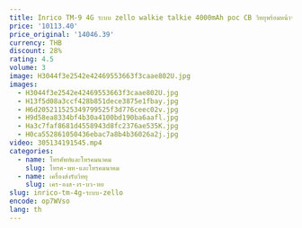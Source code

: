 ```yaml
---
title: Inrico TM-9 4G ระบบ zello walkie talkie 4000mAh poc CB วิทยุพร้อมหน้าจอสัมผัส GPS SOS HAM วิทยุมือถือแอนดรอยด์
price: '10113.40'
price_original: '14046.39'
currency: THB
discount: 28%
rating: 4.5
volume: 3
image: H3044f3e2542e42469553663f3caae802U.jpg
images:
  - H3044f3e2542e42469553663f3caae802U.jpg
  - H13f5d08a3ccf428b851dece3875e1fbay.jpg
  - H6d205211525349799525f3d776ceec02v.jpg
  - H9d58ea8334bf4b30a4100bd190ba6aafl.jpg
  - Ha3c7faf8681d4558943d8fc2376ae535K.jpg
  - H0ca552861050436ebac7a8b4b36026a2j.jpg
video: 305134191545.mp4
categories:
  - name: โทรศัพท์และโทรคมนาคม
    slug: โทรศ-พท-และโทรคมนาคม
  - name: เครื่องส่งรับวิทยุ
    slug: เคร-องส-งร-บว-ทย
slug: inrico-tm-4g-ระบบ-zello
encode: op7WVso
lang: th
---
```

  